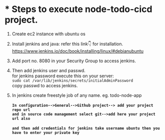 # * Steps to execute node-todo-cicd project.

1. Create ec2 instance with ubuntu os<br>
2. Install jenkins and java: refer this link👇 for installation.<br>
   https://www.jenkins.io/doc/book/installing/linux/#debianubuntu

3. Add port no. 8080 in your Security Group to access jenkins.<br>
4. Then add jenkins user and passwd.<br>
   for jenkins password execute this on your server:<br>
   `sudo cat /var/lib/jenkins/secrets/initialAdminPassword`<br>
   copy passwd to access jenkins.<br>

5. In jenkins create freestyle job of any name.  eg. todo-node-app<br><br>
  <strong>`In configuration-->General-->Github project--> add your project repo url`</strong><br>
  <strong> `and in source code management select git-->add here your project url also`</strong><br><br>
  <strong>`and then add credentials for jenkins take username ubuntu then you have to enter your private key`</strong>
